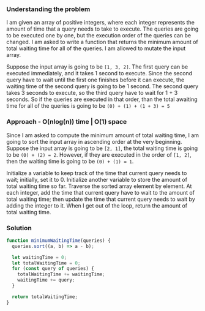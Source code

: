 ### Understanding the problem

I am given an array of positive integers, where each integer represents the amount of time that a query needs to take to execute. The queries are going to be executed one by one, but the execution order of the queries can be changed. I am asked to write a function that returns the minimum amount of total waiting time for all of the queries. I am allowed to mutate the input array.

Suppose the input array is going to be `[1, 3, 2]`. The first query can be executed immediately, and it takes 1 second to execute. Since the second query have to wait until the first one finishes before it can execute, the waiting time of the second query is going to be 1 second. The second query takes 3 seconds to execute, so the third query have to wait for 1 + 3 seconds. So if the queries are executed in that order, than the total awaiting time for all of the queries is going to be `(0) + (1) + (1 + 3) = 5`

### Approach - O(nlog(n)) time | O(1) space

Since I am asked to compute the minimum amount of total waiting time, I am going to sort the input array in ascending order at the very beginning. Suppose the input array is going to be `[2, 1]`, the total waiting time is going to be `(0) + (2) = 2`. However, if they are executed in the order of `[1, 2]`, then the waiting time is going to be `(0) + (1) = 1`.

Initialize a variable to keep track of the time that current query needs to wait; initially, set it to 0. Initialize another variable to store the amount of total waiting time so far. Traverse the sorted array element by element. At each integer, add the time that current query have to wait to the amount of total waiting time; then update the time that current query needs to wait by adding the integer to it. When I get out of the loop, return the amount of total waiting time.

### Solution

```js
function minimumWaitingTime(queries) {
  queries.sort((a, b) => a - b);

  let waitingTime = 0;
  let totalWaitingTime = 0;
  for (const query of queries) {
    totalWaitingTime += waitingTime;
    waitingTime += query;
  }

  return totalWaitingTime;
}
```

